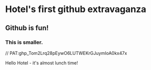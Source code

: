 # Hotel's first github extravaganza

## Github is fun!

### This is smaller.

// PAT: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

Hello Hotel - it's almost lunch time!